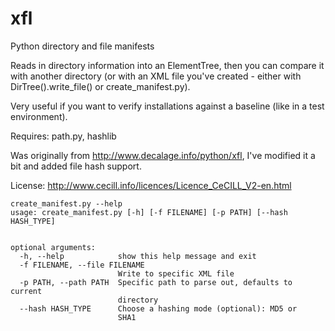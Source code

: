 xfl
===

Python directory and file manifests


Reads in directory information into an ElementTree, then you can compare it with another directory (or with an XML file you've created - either with DirTree().write_file() or create_manifest.py).

Very useful if you want to verify installations against a baseline (like in a test environment).

Requires: path.py, hashlib

Was originally from http://www.decalage.info/python/xfl, I've modified it a bit and added file hash support.

License:
    http://www.cecill.info/licences/Licence_CeCILL_V2-en.html



```
create_manifest.py --help
usage: create_manifest.py [-h] [-f FILENAME] [-p PATH] [--hash HASH_TYPE]


optional arguments:
  -h, --help            show this help message and exit
  -f FILENAME, --file FILENAME
                        Write to specific XML file
  -p PATH, --path PATH  Specific path to parse out, defaults to current
                        directory
  --hash HASH_TYPE      Choose a hashing mode (optional): MD5 or
                        SHA1
```                        

